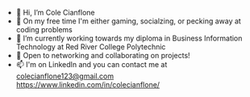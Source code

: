 - 👋 Hi, I’m Cole Cianflone
- 👀 On my free time I'm either gaming, socialzing, or pecking away at coding problems
- 🌱 I’m currently working towards my diploma in Business Information Technology at Red River College Polytechnic
- 💞️ Open to networking and collaborating on projects!
- 📫 I'm on LinkedIn and you can contact me at colecianflone123@gmail.com
      https://www.linkedin.com/in/colecianflone/

